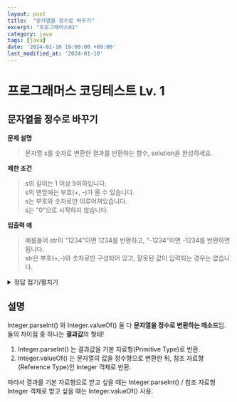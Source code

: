 ```yaml
---
layout: post
title:  "문자열을 정수로 바꾸기"
excerpt: "프로그래머스01"
category: java
tags: [java]
date: '2024-01-10 19:00:00 +09:00'
last_modified_at: '2024-01-10'
---
```


# 프로그래머스 코딩테스트 Lv. 1

## 문자열을 정수로 바꾸기


**문제 설명**
> 문자열 s를 숫자로 변환한 결과를 반환하는 함수, solution을 완성하세요.<br>

**제한 조건**
> s의 길이는 1 이상 5이하입니다.<br>
s의 맨앞에는 부호(+, -)가 올 수 있습니다.<br>
s는 부호와 숫자로만 이루어져있습니다.<br>
s는 "0"으로 시작하지 않습니다.

**입출력 예**
> 예를들어 str이 "1234"이면 1234를 반환하고, "-1234"이면 -1234를 반환하면 됩니다.<br>
str은 부호(+,-)와 숫자로만 구성되어 있고, 잘못된 값이 입력되는 경우는 없습니다.




<details>
<summary>정답 접기/펼치기</summary>
<div markdown="1">

```java

class Solution {
    public int solution(String s) {
        return Integer.valueOf(s);
        
    }
}

```

</div>
</details>



## 설명

Integer.parseInt() 와 Integer.valueOf() 둘 다 **문자열을 정수로 변환하는 메소드**임. <br>
둘의 차이점 중 하나는 **결과값**의 형태!

1. Integer.parseInt() 는 결과값을 기본 자료형(Primitive Type)로 반환.
2. Integer.valueOf() 는 문자열의 값을 정수형으로 변환한 뒤, 참조 자료형(Reference Type)인 Integer 객체로 반환.

따라서 결과를 기본 자료형으로 받고 싶을 때는 Integer.parseInt() / 참조 자료형 Integer 객체로 받고 싶을 때는 Integer.valueOf() 사용.
